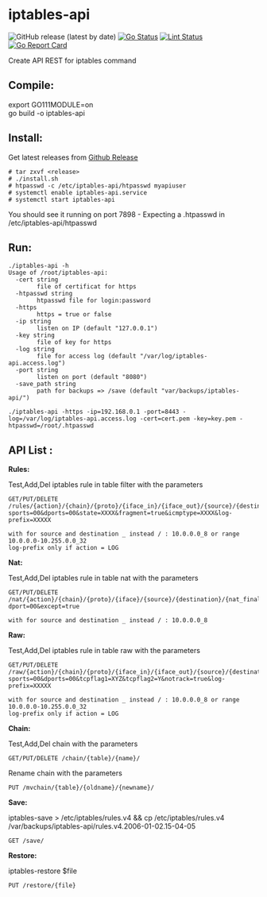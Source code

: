 # iptables-api
![GitHub release (latest by date)](https://img.shields.io/github/v/release/jeremmfr/iptables-api)
[![Go Status](https://github.com/jeremmfr/iptables-api/workflows/Go%20Tests/badge.svg)](https://github.com/jeremmfr/iptables-api/actions)
[![Lint Status](https://github.com/jeremmfr/iptables-api/workflows/GolangCI-Lint/badge.svg)](https://github.com/jeremmfr/iptables-api/actions)
[![Go Report Card](https://goreportcard.com/badge/github.com/jeremmfr/iptables-api)](https://goreportcard.com/report/github.com/jeremmfr/iptables-api)

Create API REST for iptables command

Compile:
--------
export GO111MODULE=on  
go build -o iptables-api

Install:
-------
Get latest releases from [Github Release](/releases)
```
# tar zxvf <release>
# ./install.sh
# htpasswd -c /etc/iptables-api/htpasswd myapiuser
# systemctl enable iptables-api.service
# systemctl start iptables-api
```

You should see it running on port 7898 - Expecting a .htpasswd in /etc/iptables-api/htpasswd

Run:
----
    ./iptables-api -h
	Usage of /root/iptables-api:
	  -cert string
	        file of certificat for https
	  -htpasswd string
	        htpasswd file for login:password
	  -https
	        https = true or false
	  -ip string
	        listen on IP (default "127.0.0.1")
	  -key string
	        file of key for https
	  -log string
	        file for access log (default "/var/log/iptables-api.access.log")
	  -port string
	        listen on port (default "8080")
	  -save_path string
			path for backups => /save (default "var/backups/iptables-api/")

    ./iptables-api -https -ip=192.168.0.1 -port=8443 -log=/var/log/iptables-api.access.log -cert=cert.pem -key=key.pem -htpasswd=/root/.htpasswd

API List :
---------

**Rules:**

Test,Add,Del iptables rule in table filter with the parameters

	GET/PUT/DELETE /rules/{action}/{chain}/{proto}/{iface_in}/{iface_out}/{source}/{destination}/?sports=00&dports=00&state=XXXX&fragment=true&icmptype=XXXX&log-prefix=XXXXX

	with for source and destination _ instead / : 10.0.0.0_8 or range 10.0.0.0-10.255.0.0_32
	log-prefix only if action = LOG

**Nat:**

Test,Add,Del iptables rule in table nat with the parameters

	GET/PUT/DELETE /nat/{action}/{chain}/{proto}/{iface}/{source}/{destination}/{nat_final}/?dport=00&except=true

	with for source and destination _ instead / : 10.0.0.0_8

**Raw:**

Test,Add,Del iptables rule in table raw with the parameters

	GET/PUT/DELETE /raw/{action}/{chain}/{proto}/{iface_in}/{iface_out}/{source}/{destination}/?sports=00&dports=00&tcpflag1=XYZ&tcpflag2=Y&notrack=true&log-prefix=XXXXX

	with for source and destination _ instead / : 10.0.0.0_8 or range 10.0.0.0-10.255.0.0_32
	log-prefix only if action = LOG

**Chain:**

Test,Add,Del chain with the parameters

	GET/PUT/DELETE /chain/{table}/{name}/

Rename chain with the parameters

	PUT /mvchain/{table}/{oldname}/{newname}/

**Save:**

iptables-save > /etc/iptables/rules.v4 && cp /etc/iptables/rules.v4 /var/backups/iptables-api/rules.v4.2006-01-02.15-04-05

	GET /save/

**Restore:**

iptables-restore $file

	PUT /restore/{file}

